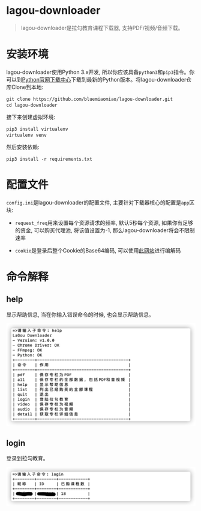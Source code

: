 # lagou-downloader

> lagou-downloader是拉勾教育课程下载器, 支持PDF/视频/音频下载。

# 安装环境

lagou-downloader使用Python 3.x开发, 所以你应该具备`python3`和`pip3`指令。你可以到[Python官网下载中心](https://www.python.org/downloads/)下载到最新的Python版本。将lagou-downloader仓库Clone到本地:

```
git clone https://github.com/bluemiaomiao/lagou-downloader.git
cd lagou-downloader
```

接下来创建虚拟环境:

```
pip3 install virtualenv
virtualenv venv
```

然后安装依赖:

```
pip3 install -r requirements.txt
```

# 配置文件

`config.ini`是lagou-downloader的配置文件, 主要针对下载器核心的配置是`app`区块:

- `request_freq`用来设置每个资源请求的频率, 默认5秒每个资源, 如果你有足够的资金, 可以购买代理池, 将该值设置为-1, 那么lagou-downloader将会不限制速率

- `cookie`是登录后整个Cookie的Base64编码, 可以使用[此网站](https://base64.us)进行编解码

# 命令解释

## help

显示帮助信息, 当在你输入错误命令的时候, 也会显示帮助信息。

![assets/lagou-downloader-help-command.png](assets/lagou-downloader-help-command.png)

## login

登录到拉勾教育。

![assets/lagou-downloader-login-command.png](assets/lagou-downloader-login-command.png)



